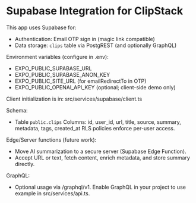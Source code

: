 # Supabase Integration for ClipStack

This app uses Supabase for:
- Authentication: Email OTP sign in (magic link compatible)
- Data storage: `clips` table via PostgREST (and optionally GraphQL)

Environment variables (configure in .env):
- EXPO_PUBLIC_SUPABASE_URL
- EXPO_PUBLIC_SUPABASE_ANON_KEY
- EXPO_PUBLIC_SITE_URL (for emailRedirectTo in OTP)
- EXPO_PUBLIC_OPENAI_API_KEY (optional; client-side demo only)

Client initialization is in: src/services/supabase/client.ts

Schema:
- Table `public.clips`
  Columns: id, user_id, url, title, source, summary, metadata, tags, created_at
  RLS policies enforce per-user access.

Edge/Server functions (future work):
- Move AI summarization to a secure server (Supabase Edge Function).
- Accept URL or text, fetch content, enrich metadata, and store summary directly.

GraphQL:
- Optional usage via /graphql/v1. Enable GraphQL in your project to use example in src/services/api.ts.
